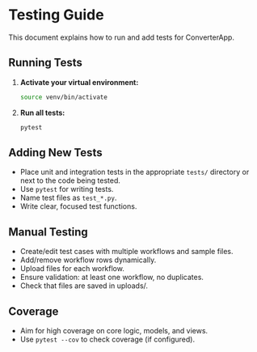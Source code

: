# Testing Guide

This document explains how to run and add tests for ConverterApp.

## Running Tests

1. **Activate your virtual environment:**
   ```sh
   source venv/bin/activate
   ```
2. **Run all tests:**
   ```sh
   pytest
   ```

## Adding New Tests
- Place unit and integration tests in the appropriate `tests/` directory or next to the code being tested.
- Use `pytest` for writing tests.
- Name test files as `test_*.py`.
- Write clear, focused test functions.

## Manual Testing
- Create/edit test cases with multiple workflows and sample files.
- Add/remove workflow rows dynamically.
- Upload files for each workflow.
- Ensure validation: at least one workflow, no duplicates.
- Check that files are saved in uploads/.

## Coverage
- Aim for high coverage on core logic, models, and views.
- Use `pytest --cov` to check coverage (if configured). 